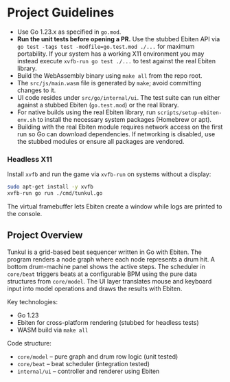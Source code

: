 # Project Guidelines

- Use Go 1.23.x as specified in `go.mod`.
 - **Run the unit tests before opening a PR.** Use the stubbed Ebiten API via
   `go test -tags test -modfile=go.test.mod ./...` for maximum portability.
   If your system has a working X11 environment you may instead execute
   `xvfb-run go test ./...` to test against the real Ebiten library.
- Build the WebAssembly binary using `make all` from the repo root.
- The `src/js/main.wasm` file is generated by `make`; avoid committing changes to it.
- UI code resides under `src/go/internal/ui`. The test suite can run either
  against a stubbed Ebiten (`go.test.mod`) or the real library.
- For native builds using the real Ebiten library, run `scripts/setup-ebiten-env.sh` to install the necessary system packages (Homebrew or apt).
- Building with the real Ebiten module requires network access on the first run
  so Go can download dependencies. If networking is disabled, use the stubbed
  modules or ensure all packages are vendored.

### Headless X11
Install `xvfb` and run the game via `xvfb-run` on systems without a display:

```sh
sudo apt-get install -y xvfb
xvfb-run go run ./cmd/tunkul.go
```
The virtual framebuffer lets Ebiten create a window while logs are printed to the console.

## Project Overview

Tunkul is a grid-based beat sequencer written in Go with Ebiten. The program renders a node graph where each node represents a drum hit. A bottom drum-machine panel shows the active steps. The scheduler in `core/beat` triggers beats at a configurable BPM using the pure data structures from `core/model`. The UI layer translates mouse and keyboard input into model operations and draws the results with Ebiten.

Key technologies:
- Go 1.23
- Ebiten for cross-platform rendering (stubbed for headless tests)
- WASM build via `make all`

Code structure:
- `core/model` – pure graph and drum row logic (unit tested)
- `core/beat` – beat scheduler (integration tested)
- `internal/ui` – controller and renderer using Ebiten

